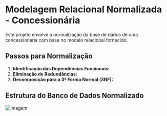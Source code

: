 # Modelagem Relacional Normalizada - Concessionária

Este projeto envolve a normalização da base de dados de uma concessionária com base no modelo relacional fornecido.

## Passos para Normalização

1. **Identificação das Dependências Funcionais:**
2. **Eliminação de Redundâncias:**
3. **Decomposição para a 3ª Forma Normal (3NF):**


## Estrutura do Banco de Dados Normalizado

![imagem](exe1/imagem-exe1.jpeg)